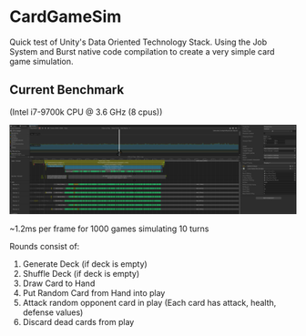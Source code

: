 # CardGameSim

Quick test of Unity's Data Oriented Technology Stack. Using the Job System and Burst native code compilation to create a very simple card game simulation.


Current Benchmark 
----------------
(Intel i7-9700k CPU @ 3.6 GHz (8 cpus))

![Benchmark Snapshot](https://github.com/ngomes82/CardGameSim-UnityDOTSTest/blob/main/profiler_benchmark_snapshot.PNG)

~1.2ms per frame for 1000 games simulating 10 turns

Rounds consist of:
1) Generate Deck (if deck is empty)
2) Shuffle Deck (if deck is empty)
3) Draw Card to Hand
4) Put Random Card from Hand into play
5) Attack random opponent card in play (Each card has attack, health, defense values)
6) Discard dead cards from play
